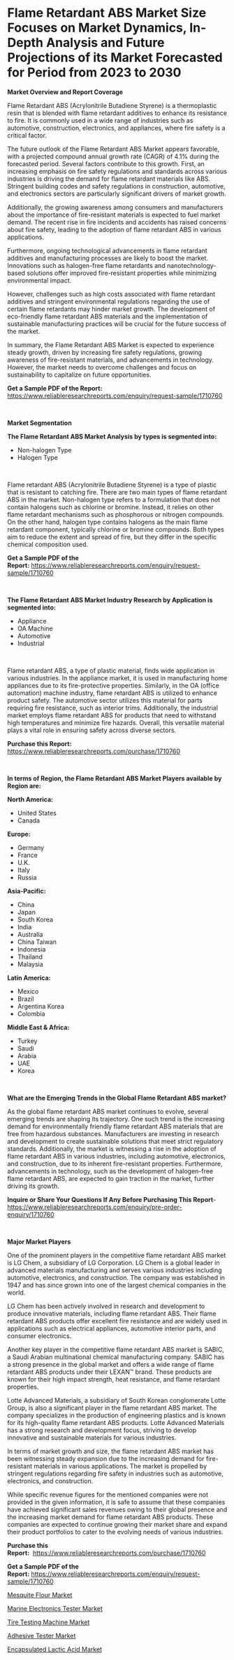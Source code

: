 <p><h1>Flame Retardant ABS Market Size Focuses on Market Dynamics, In-Depth Analysis and Future Projections of its Market Forecasted for Period from 2023 to 2030</h1></p><p><strong>Market Overview and Report Coverage</strong></p>
<p><p>Flame Retardant ABS (Acrylonitrile Butadiene Styrene) is a thermoplastic resin that is blended with flame retardant additives to enhance its resistance to fire. It is commonly used in a wide range of industries such as automotive, construction, electronics, and appliances, where fire safety is a critical factor.</p><p>The future outlook of the Flame Retardant ABS Market appears favorable, with a projected compound annual growth rate (CAGR) of 4.1% during the forecasted period. Several factors contribute to this growth. First, an increasing emphasis on fire safety regulations and standards across various industries is driving the demand for flame retardant materials like ABS. Stringent building codes and safety regulations in construction, automotive, and electronics sectors are particularly significant drivers of market growth.</p><p>Additionally, the growing awareness among consumers and manufacturers about the importance of fire-resistant materials is expected to fuel market demand. The recent rise in fire incidents and accidents has raised concerns about fire safety, leading to the adoption of flame retardant ABS in various applications.</p><p>Furthermore, ongoing technological advancements in flame retardant additives and manufacturing processes are likely to boost the market. Innovations such as halogen-free flame retardants and nanotechnology-based solutions offer improved fire-resistant properties while minimizing environmental impact.</p><p>However, challenges such as high costs associated with flame retardant additives and stringent environmental regulations regarding the use of certain flame retardants may hinder market growth. The development of eco-friendly flame retardant ABS materials and the implementation of sustainable manufacturing practices will be crucial for the future success of the market.</p><p>In summary, the Flame Retardant ABS Market is expected to experience steady growth, driven by increasing fire safety regulations, growing awareness of fire-resistant materials, and advancements in technology. However, the market needs to overcome challenges and focus on sustainability to capitalize on future opportunities.</p></p>
<p><strong>Get a Sample PDF of the Report:</strong> <a href="https://www.reliableresearchreports.com/enquiry/request-sample/1710760">https://www.reliableresearchreports.com/enquiry/request-sample/1710760</a></p>
<p>&nbsp;</p>
<p><strong>Market Segmentation</strong></p>
<p><strong>The Flame Retardant ABS Market Analysis by types is segmented into:</strong></p>
<p><ul><li>Non-halogen Type</li><li>Halogen Type</li></ul></p>
<p>&nbsp;</p>
<p><p>Flame retardant ABS (Acrylonitrile Butadiene Styrene) is a type of plastic that is resistant to catching fire. There are two main types of flame retardant ABS in the market. Non-halogen type refers to a formulation that does not contain halogens such as chlorine or bromine. Instead, it relies on other flame retardant mechanisms such as phosphorous or nitrogen compounds. On the other hand, halogen type contains halogens as the main flame retardant component, typically chlorine or bromine compounds. Both types aim to reduce the extent and spread of fire, but they differ in the specific chemical composition used.</p></p>
<p><strong>Get a Sample PDF of the Report:</strong>&nbsp;<a href="https://www.reliableresearchreports.com/enquiry/request-sample/1710760">https://www.reliableresearchreports.com/enquiry/request-sample/1710760</a></p>
<p>&nbsp;</p>
<p><strong>The Flame Retardant ABS Market Industry Research by Application is segmented into:</strong></p>
<p><ul><li>Appliance</li><li>OA Machine</li><li>Automotive</li><li>Industrial</li></ul></p>
<p>&nbsp;</p>
<p><p>Flame retardant ABS, a type of plastic material, finds wide application in various industries. In the appliance market, it is used in manufacturing home appliances due to its fire-protective properties. Similarly, in the OA (office automation) machine industry, flame retardant ABS is utilized to enhance product safety. The automotive sector utilizes this material for parts requiring fire resistance, such as interior trims. Additionally, the industrial market employs flame retardant ABS for products that need to withstand high temperatures and minimize fire hazards. Overall, this versatile material plays a vital role in ensuring safety across diverse sectors.</p></p>
<p><strong>Purchase this Report:</strong>&nbsp; <a href="https://www.reliableresearchreports.com/purchase/1710760">https://www.reliableresearchreports.com/purchase/1710760</a></p>
<p>&nbsp;</p>
<p><strong>In terms of Region, the Flame Retardant ABS Market Players available by Region are:</strong></p>
<p>
    <p> <strong> North America: </strong>
        <ul>
            <li>United States</li>
            <li>Canada</li>
        </ul>
        </p> 
    <p> <strong> Europe: </strong>
        <ul>
            <li>Germany</li>
            <li>France</li>
            <li>U.K.</li>
            <li>Italy</li>
            <li>Russia</li>
        </ul>
        </p> 
    <p> <strong> Asia-Pacific: </strong>
        <ul>
            <li>China</li>
            <li>Japan</li>
            <li>South Korea</li>
            <li>India</li>
            <li>Australia</li>
            <li>China Taiwan</li>
            <li>Indonesia</li>
            <li>Thailand</li>
            <li>Malaysia</li>
        </ul>
        </p> 
    <p> <strong> Latin America: </strong>
        <ul>
            <li>Mexico</li>
            <li>Brazil</li>
            <li>Argentina Korea</li>
            <li>Colombia</li>
        </ul>
        </p> 
    <p> <strong> Middle East & Africa: </strong>
        <ul>
            <li>Turkey</li>
            <li>Saudi</li>
            <li>Arabia</li>
            <li>UAE</li>
            <li>Korea</li>
        </ul>
    </p>
    </p>
<p>&nbsp;</p>
<p><strong>What are the Emerging Trends in the Global Flame Retardant ABS market?</strong></p>
<p><p>As the global flame retardant ABS market continues to evolve, several emerging trends are shaping its trajectory. One such trend is the increasing demand for environmentally friendly flame retardant ABS materials that are free from hazardous substances. Manufacturers are investing in research and development to create sustainable solutions that meet strict regulatory standards. Additionally, the market is witnessing a rise in the adoption of flame retardant ABS in various industries, including automotive, electronics, and construction, due to its inherent fire-resistant properties. Furthermore, advancements in technology, such as the development of halogen-free flame retardant ABS, are expected to gain traction in the market, further driving its growth.</p></p>
<p><strong>Inquire or Share Your Questions If Any Before Purchasing This Report</strong>- <a href="https://www.reliableresearchreports.com/enquiry/pre-order-enquiry/1710760">https://www.reliableresearchreports.com/enquiry/pre-order-enquiry/1710760</a></p>
<p>&nbsp;</p>
<p><strong>Major Market Players</strong></p>
<p><p>One of the prominent players in the competitive flame retardant ABS market is LG Chem, a subsidiary of LG Corporation. LG Chem is a global leader in advanced materials manufacturing and serves various industries including automotive, electronics, and construction. The company was established in 1947 and has since grown into one of the largest chemical companies in the world.</p><p>LG Chem has been actively involved in research and development to produce innovative materials, including flame retardant ABS. Their flame retardant ABS products offer excellent fire resistance and are widely used in applications such as electrical appliances, automotive interior parts, and consumer electronics.</p><p>Another key player in the competitive flame retardant ABS market is SABIC, a Saudi Arabian multinational chemical manufacturing company. SABIC has a strong presence in the global market and offers a wide range of flame retardant ABS products under their LEXAN™ brand. These products are known for their high impact strength, heat resistance, and flame retardant properties.</p><p>Lotte Advanced Materials, a subsidiary of South Korean conglomerate Lotte Group, is also a significant player in the flame retardant ABS market. The company specializes in the production of engineering plastics and is known for its high-quality flame retardant ABS products. Lotte Advanced Materials has a strong research and development focus, striving to develop innovative and sustainable materials for various industries.</p><p>In terms of market growth and size, the flame retardant ABS market has been witnessing steady expansion due to the increasing demand for fire-resistant materials in various applications. The market is propelled by stringent regulations regarding fire safety in industries such as automotive, electronics, and construction.</p><p>While specific revenue figures for the mentioned companies were not provided in the given information, it is safe to assume that these companies have achieved significant sales revenues owing to their global presence and the increasing market demand for flame retardant ABS products. These companies are expected to continue growing their market share and expand their product portfolios to cater to the evolving needs of various industries.</p></p>
<p><strong>Purchase this Report:</strong>&nbsp;&nbsp;<a href="https://www.reliableresearchreports.com/purchase/1710760">https://www.reliableresearchreports.com/purchase/1710760</a></p>
<p></p>
<p><strong>Get a Sample PDF of the Report:</strong>&nbsp;<a href="https://www.reliableresearchreports.com/enquiry/request-sample/1710760">https://www.reliableresearchreports.com/enquiry/request-sample/1710760</a></p>
<p><p><a href="https://medium.com/@patriciaday39/mesquite-flour-market-size-reveals-the-best-marketing-channels-in-global-industry-ecaffc1bbfe0">Mesquite Flour Market</a></p><p><a href="https://medium.com/@elisamohr1910/marine-electronics-tester-market-analysis-its-cagr-market-segmentation-and-global-industry-a221eb7b11c1">Marine Electronics Tester Market</a></p><p><a href="https://medium.com/@randyhuel1989/tire-testing-machine-nbsp-market-focuses-on-market-share-size-and-projected-forecast-till-2030-91544cd37e20">Tire Testing Machine Market</a></p><p><a href="https://medium.com/@rogerking1949/adhesive-tester-market-size-and-market-trends-complete-industry-overview-2023-to-2030-52915f86d5b0">Adhesive Tester Market</a></p><p><a href="https://medium.com/@annaalexander40/encapsulated-lactic-acid-market-exploring-market-share-market-trends-and-future-growth-85e3275c78d6">Encapsulated Lactic Acid Market</a></p></p>